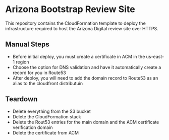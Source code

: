 # Arizona Bootstrap Review Site

This repository contains the CloudFormation template to deploy the infrastructure
required to host the Arizona Digital review site over HTTPS.

## Manual Steps
- Before initial deploy, you must create a certificate in ACM in the us-east-1 region
- Choose the option for DNS validation and have it automatically create a record for you in Route53
- After deploy, you will need to add the domain record to Route53 as an alias to the cloudfront distributuin

## Teardown
- Delete everything from the S3 bucket
- Delete the CloudFormation stack
- Delete the Rout53 entries for the main domain and the ACM certificate verification domain
- Delete the certificate from ACM
